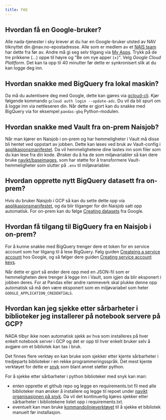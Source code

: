 ```yaml
---
title: FAQ
---
```


## Hvordan få en Google-bruker?
Alle nada-tjenester i sky krever at du har en Google-bruker utsted av NAV tilknyttet din @nav.no-epostadresse.
Alle som er medlem av et [NAIS team](https://docs.nais.io/basics/teams/) har dette fra før av.
Andre må gi seg selv tilgang via [My Apps](https://myapps.microsoft.com/). 
Trykk på de tre prikkene (...) oppe til høyre og "Be om nye apper (+)". 
Velg _Google Cloud Plattform_.
Det kan ta opp til 40 minutter før dette er synkronisert slik at du kan logge deg inn.

## Hvordan snakke med BigQuery fra lokal maskin?

Da må du autentisere deg med Google, dette kan gjøres via [gcloud-cli](https://cloud.google.com/sdk/docs/install).
Kjør følgende kommando `gcloud auth login --update-adc`.
Du vil da bli spurt om å logge inn via nettleseren din.
Når dette er gjort kan du snakke med BigQuery via for eksempel `pandas-gbq` Python-modulen.

## Hvordan snakke med Vault fra on-prem Naisjob?

Når man kjører en Naisjob i on-prem og har hemmeligheter i Vault må disse bli hentet ved oppstart av jobben.
Dette kan løses ved bruk av Vault-config i [applikasjonsmanifestet](https://docs.nais.io/naisjob/reference/#vault).
Da vil hemmelighetene dine lastes inn som filer som du kan lese fra din kode.
Ønsker du å ha de som miljøvariabler så kan dere bruke [navikt/baseimages](https://github.com/navikt/baseimages/), som har støtte for å transformere Vault-hemmeligheter som slutter på `.env` til miljøvariabler.

## Hvordan opprette nytt BigQuery datasett fra on-prem?

Hvis du bruker Naisjob i GCP så kan du sette dette opp via [applikasjonsmanifestet](https://docs.nais.io/naisjob/reference/#gcpbigquerydatasets), og da blir tilganger for din Naisjob satt opp automatisk.
For on-prem kan du følge [Creating datasets](https://cloud.google.com/bigquery/docs/datasets) fra Google.


## Hvordan få tilgang til BigQuery fra en Naisjob i on-prem?

For å kunne snakke med BigQuery trenger dere et token for en service account som har tilgang til å lese BigQuery.
Følg guiden [Createing a service account](https://cloud.google.com/iam/docs/creating-managing-service-accounts#iam-service-accounts-create-console) hos Google, og så følger dere guiden [Creating service account keys](https://cloud.google.com/iam/docs/creating-managing-service-account-keys).

Når dette er gjort så ender dere opp med en JSON-fil som er hemmeligheten dere trenger å legge inn i Vault, som igjen da blir eksponert i jobben deres. For at Pandas eller andre rammeverk skal plukke denne opp automatisk så må den være eksponert som en miljøvariabel som heter `GOOGLE_APPLICATION_CREDENTIALS`.

## Hvordan kan jeg sjekke etter sårbarheter i biblioteker jeg installerer på notebook servere på GCP?
NADA tilbyr ikke noen automatisk sjekk av hva som installeres på hver enkelt notebook server i GCP og det er opp til hver enkelt bruker selv å avgjøre om et bibliotek kan tas i bruk.

Det finnes flere verktøy en kan bruke som sjekker etter kjente sårbarheter i tredjeparts biblioteker i en rekke programmeringsspråk. Det mest kjente verktøyet for dette er [snyk](https://snyk.io/) som blant annet støtter python.

For å sjekke etter sårbarheter i python biblioteker med snyk kan man:
- enten opprette et github repo og legge en requirements.txt fil med alle biblioteker man ønsker å installere og legge til repoet under [navikt organisasjonen på snyk](https://app.snyk.io/org/navikt/projects). Da vil det kontinuerlig kjøres sjekker etter sårbarheter i bibliotekene listet opp i requirements.txt.
- eventuelt kan man bruke [kommandolinjeverktøyet](https://docs.snyk.io/snyk-cli/install-the-snyk-cli) til å sjekke et bibliotek manuelt før installasjon.
